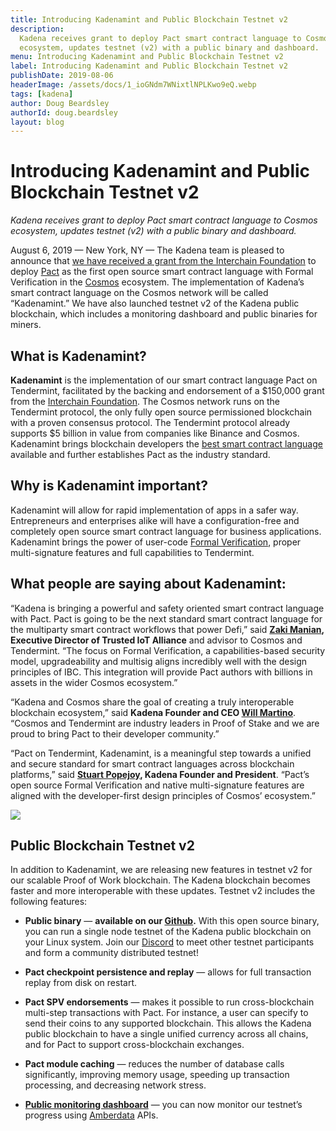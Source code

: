 ```yaml
---
title: Introducing Kadenamint and Public Blockchain Testnet v2
description:
  Kadena receives grant to deploy Pact smart contract language to Cosmos
  ecosystem, updates testnet (v2) with a public binary and dashboard.
menu: Introducing Kadenamint and Public Blockchain Testnet v2
label: Introducing Kadenamint and Public Blockchain Testnet v2
publishDate: 2019-08-06
headerImage: /assets/docs/1_ioGNdm7WNixtlNPLKwo9eQ.webp
tags: [kadena]
author: Doug Beardsley
authorId: doug.beardsley
layout: blog
---
```


# Introducing Kadenamint and Public Blockchain Testnet v2

_Kadena receives grant to deploy Pact smart contract language to Cosmos
ecosystem, updates testnet (v2) with a public binary and dashboard._

August 6, 2019 — New York, NY — The Kadena team is pleased to announce that
[we have received a grant from the Interchain Foundation](https://www.coindesk.com/cosmos-will-have-3-coding-languages-heres-why-that-matters-for-ethereum)
to deploy [Pact](https://pactlang.org/) as the first open source smart contract
language with Formal Verification in the [Cosmos](https://cosmos.network)
ecosystem. The implementation of Kadena’s smart contract language on the Cosmos
network will be called “Kadenamint.” We have also launched testnet v2 of the
Kadena public blockchain, which includes a monitoring dashboard and public
binaries for miners.

## What is Kadenamint?

**Kadenamint** is the implementation of our smart contract language Pact on
Tendermint, facilitated by the backing and endorsement of a $150,000 grant from
the [Interchain Foundation](https://interchain.io). The Cosmos network runs on
the Tendermint protocol, the only fully open source permissioned blockchain with
a proven consensus protocol. The Tendermint protocol already supports $5 billion
in value from companies like Binance and Cosmos. Kadenamint brings blockchain
developers the
[best smart contract language](/blogchain/2019/safer-smarter-contracts-with-pact-2019-02-20)
available and further establishes Pact as the industry standard.

## Why is Kadenamint important?

Kadenamint will allow for rapid implementation of apps in a safer way.
Entrepreneurs and enterprises alike will have a configuration-free and
completely open source smart contract language for business applications.
Kadenamint brings the power of user-code
[Formal Verification](/blogchain/2018/pact-formal-verification-for-blockchain-smart-contracts-done-right-2018-05-11),
proper multi-signature features and full capabilities to Tendermint.

## What people are saying about Kadenamint:

“Kadena is bringing a powerful and safety oriented smart contract language with
Pact. Pact is going to be the next standard smart contract language for the
multiparty smart contract workflows that power Defi,” said
**[Zaki Manian](https://twitter.com/zmanian), Executive Director of Trusted IoT
Alliance** and advisor to Cosmos and Tendermint. “The focus on Formal
Verification, a capabilities-based security model, upgradeability and multisig
aligns incredibly well with the design principles of IBC. This integration will
provide Pact authors with billions in assets in the wider Cosmos ecosystem.”

“Kadena and Cosmos share the goal of creating a truly interoperable blockchain
ecosystem,” said **Kadena Founder and CEO
[Will Martino](http://twitter.com/_wjmartino_)**. “Cosmos and Tendermint are
industry leaders in Proof of Stake and we are proud to bring Pact to their
developer community.”

“Pact on Tendermint, Kadenamint, is a meaningful step towards a unified and
secure standard for smart contract languages across blockchain platforms,” said
**[Stuart Popejoy](http://twitter.com/SirLensALot), Kadena Founder and
President**. “Pact’s open source Formal Verification and native multi-signature
features are aligned with the developer-first design principles of Cosmos’
ecosystem.”

![](/assets/blog/0_bjqMq6ivuHHRKON9.webp)

## Public Blockchain Testnet v2

In addition to Kadenamint, we are releasing new features in testnet v2 for our
scalable Proof of Work blockchain. The Kadena blockchain becomes faster and more
interoperable with these updates. Testnet v2 includes the following features:

- **Public binary** — **available on our
  [Github](http://kadena.io/testnetbinary).** With this open source binary, you
  can run a single node testnet of the Kadena public blockchain on your Linux
  system. Join our [Discord](http://discord.io/kadena) to meet other testnet
  participants and form a community distributed testnet!

- **Pact checkpoint persistence and replay** — allows for full transaction
  replay from disk on restart.

- **Pact SPV endorsements** — makes it possible to run cross-blockchain
  multi-step transactions with Pact. For instance, a user can specify to send
  their coins to any supported blockchain. This allows the Kadena public
  blockchain to have a single unified currency across all chains, and for Pact
  to support cross-blockchain exchanges.

- **Pact module caching** — reduces the number of database calls significantly,
  improving memory usage, speeding up transaction processing, and decreasing
  network stress.

- **[Public monitoring dashboard](http://kadena.io/dashboard)** — you can now
  monitor our testnet’s progress using [Amberdata](http://amberdata.io/) APIs.
